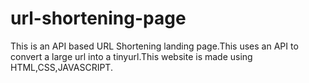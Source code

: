 # url-shortening-page
This is an API based URL Shortening landing page.This uses an API to convert a large url into a tinyurl.This website is made using HTML,CSS,JAVASCRIPT.
